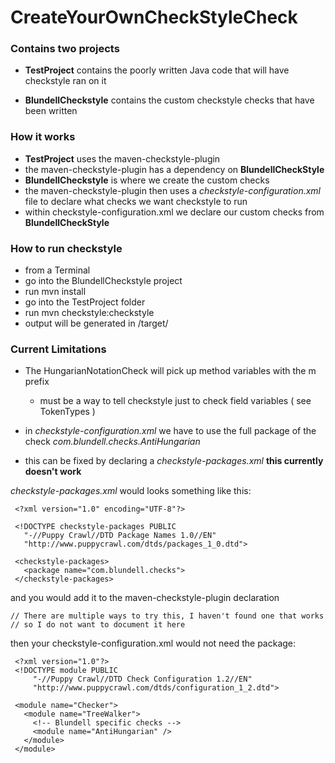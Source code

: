 CreateYourOwnCheckStyleCheck
============================

<h3>Contains two projects</h3>

 - **TestProject** contains the poorly written Java code that will have checkstyle ran on it

 - **BlundellCheckstyle** contains the custom checkstyle checks that have been written

<h3>How it works</h3>

 - **TestProject** uses the maven-checkstyle-plugin
 - the maven-checkstyle-plugin has a dependency on **BlundellCheckStyle**
 - **BlundellCheckstyle** is where we create the custom checks
 - the maven-checkstyle-plugin then uses a *checkstyle-configuration.xml* file to declare what checks we want checkstyle to run
 - within checkstyle-configuration.xml we declare our custom checks from **BlundellCheckStyle**


<h3>How to run checkstyle</h3>

 - from a Terminal
 - go into the BlundellCheckstyle project
 - run mvn install
 - go into the TestProject folder
 - run mvn checkstyle:checkstyle
 - output will be generated in /target/


<h3>Current Limitations</h3>

 - The HungarianNotationCheck will pick up method variables with the m prefix
   - must be a way to tell checkstyle just to check field variables ( see TokenTypes )  

 - in *checkstyle-configuration.xml* we have to use the full package of the check *com.blundell.checks.AntiHungarian*
 - this can be fixed by declaring a *checkstyle-packages.xml* **this currently doesn't work**


*checkstyle-packages.xml* would looks something like this:

     <?xml version="1.0" encoding="UTF-8"?>

     <!DOCTYPE checkstyle-packages PUBLIC
       "-//Puppy Crawl//DTD Package Names 1.0//EN"
       "http://www.puppycrawl.com/dtds/packages_1_0.dtd">

     <checkstyle-packages>
       <package name="com.blundell.checks">
     </checkstyle-packages>
     
and you would add it to the maven-checkstyle-plugin declaration

    // There are multiple ways to try this, I haven't found one that works
    // so I do not want to document it here

then your checkstyle-configuration.xml would not need the package:

     <?xml version="1.0"?>
     <!DOCTYPE module PUBLIC
         "-//Puppy Crawl//DTD Check Configuration 1.2//EN"
         "http://www.puppycrawl.com/dtds/configuration_1_2.dtd">

     <module name="Checker">
       <module name="TreeWalker">
         <!-- Blundell specific checks -->
         <module name="AntiHungarian" />
       </module>
     </module>
